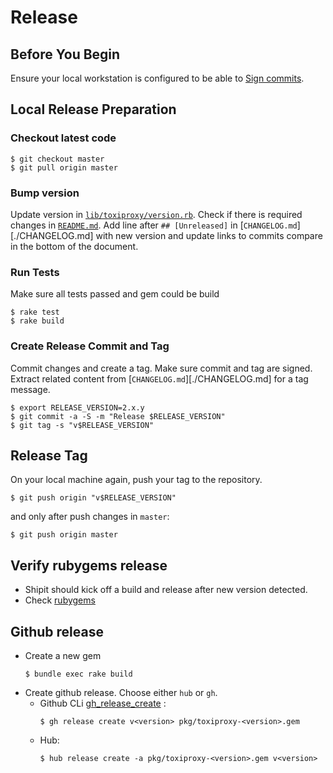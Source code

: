 # Release

## Before You Begin

Ensure your local workstation is configured to be able to
[Sign commits](https://docs.github.com/en/authentication/managing-commit-signature-verification/signing-commits).

## Local Release Preparation

### Checkout latest code

```shell
$ git checkout master
$ git pull origin master
```

### Bump version

Update version in [`lib/toxiproxy/version.rb`](./lib/toxiproxy/version.rb).
Check if there is required changes in [`README.md`](./README.md).
Add line after `## [Unreleased]` in [`CHANGELOG.md`][./CHANGELOG.md] with new version
and update links to commits compare in the bottom of the document.

### Run Tests

Make sure all tests passed and gem could be build

```shell
$ rake test
$ rake build
```

### Create Release Commit and Tag

Commit changes and create a tag. Make sure commit and tag are signed.
Extract related content from [`CHANGELOG.md`][./CHANGELOG.md] for a tag message.

```shell
$ export RELEASE_VERSION=2.x.y
$ git commit -a -S -m "Release $RELEASE_VERSION"
$ git tag -s "v$RELEASE_VERSION"
```

## Release Tag

On your local machine again, push your tag to the repository.

```shell
$ git push origin "v$RELEASE_VERSION"
```

and only after push changes in `master`:

```shell
$ git push origin master
```

## Verify rubygems release

- Shipit should kick off a build and release after new version detected.
- Check [rubygems](https://rubygems.org/gems/toxiproxy)

## Github release

- Create a new gem
    ```shell
    $ bundle exec rake build
    ```
- Create github release. Choose either `hub` or `gh`.
  * Github CLi [gh_release_create](https://cli.github.com/manual/gh_release_create) :
    ```
    $ gh release create v<version> pkg/toxiproxy-<version>.gem
    ```
  * Hub:
    ```
    $ hub release create -a pkg/toxiproxy-<version>.gem v<version>
    ```
